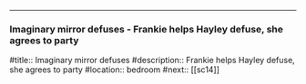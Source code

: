 ---
### Imaginary mirror defuses - Frankie helps Hayley defuse, she agrees to party

#title:: Imaginary mirror defuses
#description:: Frankie helps Hayley defuse, she agrees to party
#location:: bedroom
#next:: [[sc14]]



